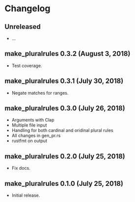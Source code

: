 # Changelog

## Unreleased

  - …

## make_pluralrules 0.3.2 (August 3, 2018)

  - Test coverage.

## make_pluralrules 0.3.1 (July 30, 2018)

  - Negate matches for ranges.

## make_pluralrules 0.3.0 (July 26, 2018)

  - Arguments with Clap
  - Multiple file input
  - Handling for both cardinal and oridinal plural rules
  - All changes in gen_pr.rs
  - rustfmt on output

## make_pluralrules 0.2.0 (July 25, 2018)

  - Fix docs.

## make_pluralrules 0.1.0 (July 25, 2018)

  - Initial release.